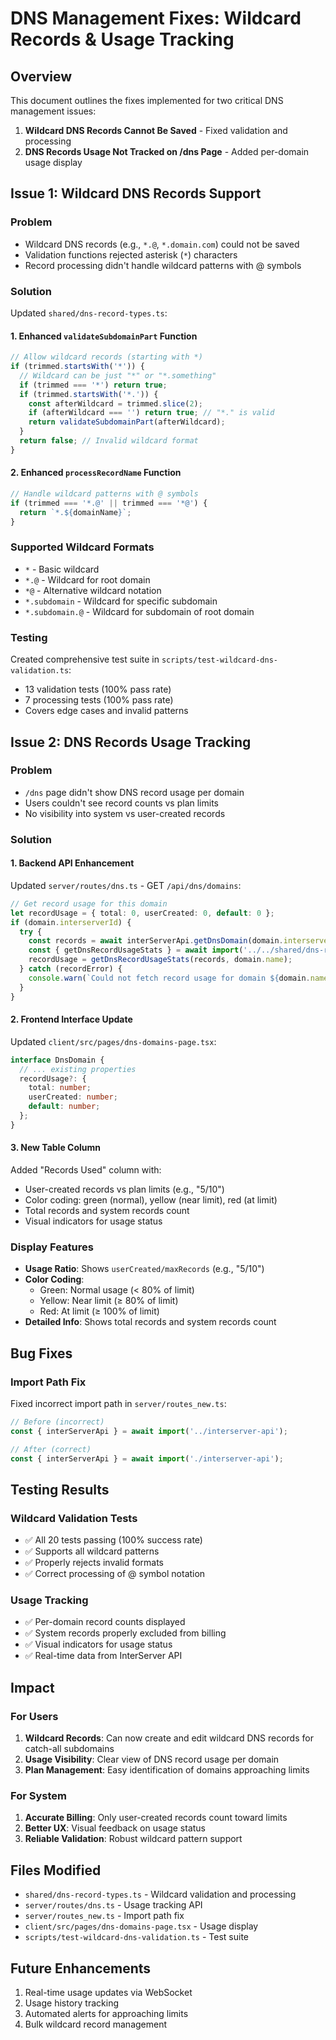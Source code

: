 # DNS Management Fixes: Wildcard Records & Usage Tracking

## Overview
This document outlines the fixes implemented for two critical DNS management issues:
1. **Wildcard DNS Records Cannot Be Saved** - Fixed validation and processing
2. **DNS Records Usage Not Tracked on /dns Page** - Added per-domain usage display

## Issue 1: Wildcard DNS Records Support

### Problem
- Wildcard DNS records (e.g., `*.@`, `*.domain.com`) could not be saved
- Validation functions rejected asterisk (`*`) characters
- Record processing didn't handle wildcard patterns with @ symbols

### Solution
Updated `shared/dns-record-types.ts`:

#### 1. Enhanced `validateSubdomainPart` Function
```typescript
// Allow wildcard records (starting with *)
if (trimmed.startsWith('*')) {
  // Wildcard can be just "*" or "*.something"
  if (trimmed === '*') return true;
  if (trimmed.startsWith('*.')) {
    const afterWildcard = trimmed.slice(2);
    if (afterWildcard === '') return true; // "*." is valid
    return validateSubdomainPart(afterWildcard);
  }
  return false; // Invalid wildcard format
}
```

#### 2. Enhanced `processRecordName` Function
```typescript
// Handle wildcard patterns with @ symbols
if (trimmed === '*.@' || trimmed === '*@') {
  return `*.${domainName}`;
}
```

### Supported Wildcard Formats
- `*` - Basic wildcard
- `*.@` - Wildcard for root domain
- `*@` - Alternative wildcard notation
- `*.subdomain` - Wildcard for specific subdomain
- `*.subdomain.@` - Wildcard for subdomain of root domain

### Testing
Created comprehensive test suite in `scripts/test-wildcard-dns-validation.ts`:
- 13 validation tests (100% pass rate)
- 7 processing tests (100% pass rate)
- Covers edge cases and invalid patterns

## Issue 2: DNS Records Usage Tracking

### Problem
- `/dns` page didn't show DNS record usage per domain
- Users couldn't see record counts vs plan limits
- No visibility into system vs user-created records

### Solution

#### 1. Backend API Enhancement
Updated `server/routes/dns.ts` - GET `/api/dns/domains`:

```typescript
// Get record usage for this domain
let recordUsage = { total: 0, userCreated: 0, default: 0 };
if (domain.interserverId) {
  try {
    const records = await interServerApi.getDnsDomain(domain.interserverId);
    const { getDnsRecordUsageStats } = await import('../../shared/dns-record-utils');
    recordUsage = getDnsRecordUsageStats(records, domain.name);
  } catch (recordError) {
    console.warn(`Could not fetch record usage for domain ${domain.name}:`, recordError);
  }
}
```

#### 2. Frontend Interface Update
Updated `client/src/pages/dns-domains-page.tsx`:

```typescript
interface DnsDomain {
  // ... existing properties
  recordUsage?: {
    total: number;
    userCreated: number;
    default: number;
  };
}
```

#### 3. New Table Column
Added "Records Used" column with:
- User-created records vs plan limits (e.g., "5/10")
- Color coding: green (normal), yellow (near limit), red (at limit)
- Total records and system records count
- Visual indicators for usage status

### Display Features
- **Usage Ratio**: Shows `userCreated/maxRecords` (e.g., "5/10")
- **Color Coding**:
  - Green: Normal usage (< 80% of limit)
  - Yellow: Near limit (≥ 80% of limit)
  - Red: At limit (≥ 100% of limit)
- **Detailed Info**: Shows total records and system records count

## Bug Fixes

### Import Path Fix
Fixed incorrect import path in `server/routes_new.ts`:
```typescript
// Before (incorrect)
const { interServerApi } = await import('../interserver-api');

// After (correct)
const { interServerApi } = await import('./interserver-api');
```

## Testing Results

### Wildcard Validation Tests
- ✅ All 20 tests passing (100% success rate)
- ✅ Supports all wildcard patterns
- ✅ Properly rejects invalid formats
- ✅ Correct processing of @ symbol notation

### Usage Tracking
- ✅ Per-domain record counts displayed
- ✅ System records properly excluded from billing
- ✅ Visual indicators for usage status
- ✅ Real-time data from InterServer API

## Impact

### For Users
1. **Wildcard Records**: Can now create and edit wildcard DNS records for catch-all subdomains
2. **Usage Visibility**: Clear view of DNS record usage per domain
3. **Plan Management**: Easy identification of domains approaching limits

### For System
1. **Accurate Billing**: Only user-created records count toward limits
2. **Better UX**: Visual feedback on usage status
3. **Reliable Validation**: Robust wildcard pattern support

## Files Modified
- `shared/dns-record-types.ts` - Wildcard validation and processing
- `server/routes/dns.ts` - Usage tracking API
- `server/routes_new.ts` - Import path fix
- `client/src/pages/dns-domains-page.tsx` - Usage display
- `scripts/test-wildcard-dns-validation.ts` - Test suite

## Future Enhancements
1. Real-time usage updates via WebSocket
2. Usage history tracking
3. Automated alerts for approaching limits
4. Bulk wildcard record management
